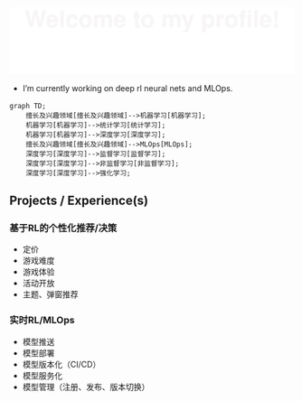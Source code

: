 <!--
**leepand/leepand** is a ✨ _special_ ✨ repository because its `README.md` (this file) appears on your GitHub profile.

Here are some ideas to get you started:

- 🔭 I’m currently working on ...
- 🌱 I’m currently learning ...
- 👯 I’m looking to collaborate on ...
- 🤔 I’m looking for help with ...
- 💬 Ask me about ...
- 📫 How to reach me: ...
- 😄 Pronouns: ...
- ⚡ Fun fact: ...
-->
![](assets/Bottom_up.svg)
- I’m currently working on deep rl neural nets and MLOps.
```mermaid
graph TD;
    擅长及兴趣领域[擅长及兴趣领域]-->机器学习[机器学习];
    机器学习[机器学习]-->统计学习[统计学习];
    机器学习[机器学习]-->深度学习[深度学习];
    擅长及兴趣领域[擅长及兴趣领域]-->MLOps[MLOps];
    深度学习[深度学习]-->监督学习[监督学习];
    深度学习[深度学习]-->非监督学习[非监督学习];
    深度学习[深度学习]-->强化学习;
```
## Projects / Experience(s)
### 基于RL的个性化推荐/决策
- 定价
- 游戏难度
- 游戏体验
- 活动开放
- 主题、弹窗推荐
### 实时RL/MLOps
- 模型推送
- 模型部署
- 模型版本化（CI/CD）
- 模型服务化
- 模型管理（注册、发布、版本切换）
